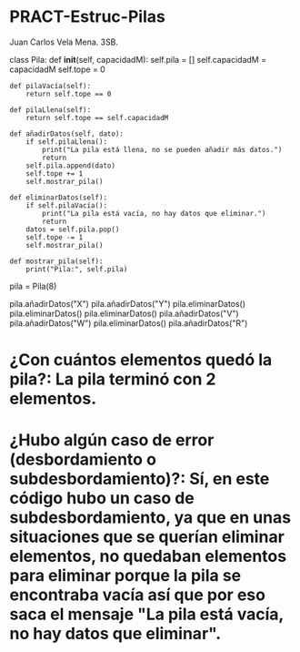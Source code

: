 # PRACT-Estruc-Pilas
Juan Carlos Vela Mena. 3SB.

class Pila:
    def __init__(self, capacidadM):
        self.pila = []
        self.capacidadM = capacidadM
        self.tope = 0

    def pilaVacía(self):
        return self.tope == 0

    def pilaLlena(self):
        return self.tope == self.capacidadM

    def añadirDatos(self, dato):
        if self.pilaLlena():
            print("La pila está llena, no se pueden añadir más datos.")
            return
        self.pila.append(dato)
        self.tope += 1
        self.mostrar_pila()

    def eliminarDatos(self):
        if self.pilaVacía():
            print("La pila está vacía, no hay datos que eliminar.")
            return
        datos = self.pila.pop()
        self.tope -= 1
        self.mostrar_pila()

    def mostrar_pila(self):
        print("Pila:", self.pila)

pila = Pila(8)

pila.añadirDatos("X")
pila.añadirDatos("Y")
pila.eliminarDatos()
pila.eliminarDatos()
pila.eliminarDatos()
pila.añadirDatos("V")
pila.añadirDatos("W")
pila.eliminarDatos()
pila.añadirDatos("R")

# ¿Con cuántos elementos quedó la pila?: La pila terminó con 2 elementos.
# ¿Hubo algún caso de error (desbordamiento o subdesbordamiento)?: Sí, en este código hubo un caso de subdesbordamiento, ya que en unas situaciones que se querían eliminar elementos, no quedaban elementos para eliminar porque la pila se encontraba vacía así que por eso saca el mensaje "La pila está vacía, no hay datos que eliminar".
